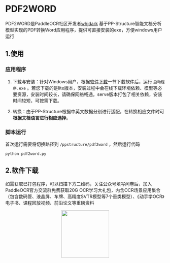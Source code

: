 # PDF2WORD

PDF2WORD是PaddleOCR社区开发者[whjdark](https://github.com/whjdark) 基于PP-Structure智能文档分析模型实现的PDF转换Word应用程序，提供可直接安装的exe，方便windows用户运行

## 1.使用

### 应用程序

1. 下载与安装：针对Windows用户，根据[软件下载]()一节下载软件后，运行 `启动程序.exe` 。若您下载的是lite版本，安装过程中会在线下载环境依赖、模型等必要资源，安装时间较长，请确保网络畅通。serve版本打包了相关依赖，安装时间较短，可按需下载。

2. 转换：由于PP-Structure根据中英文数据分别进行适配，在转换相应文件时可**根据文档语言进行相应选择**。

### 脚本运行

首次运行需要将切换路径到 `/ppstructure/pdf2word` ，然后运行代码

```
python pdf2word.py
```

## 2.软件下载

如需获取已打包程序，可以扫描下方二维码，关注公众号填写问卷后，加入PaddleOCR官方交流群免费获取20G OCR学习大礼包，内含OCR场景应用集合（包含数码管、液晶屏、车牌、高精度SVTR模型等7个垂类模型）、《动手学OCR》电子书、课程回放视频、前沿论文等重磅资料

<div align="center">
<img src="https://user-images.githubusercontent.com/50011306/186369636-35f2008b-df5a-4784-b1f5-cebebcb2b7a5.jpg"  width = "150" height = "150" />
</div>

